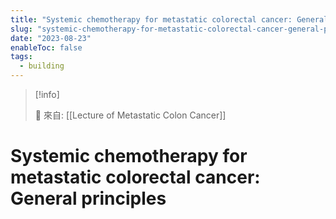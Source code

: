 ```yaml
---
title: "Systemic chemotherapy for metastatic colorectal cancer: General principles"
slug: "systemic-chemotherapy-for-metastatic-colorectal-cancer-general-principles"
date: "2023-08-23"
enableToc: false
tags:
  - building
---
```


> [!info]
>
> 🌱 來自: [[Lecture of Metastatic Colon Cancer]]

# Systemic chemotherapy for metastatic colorectal cancer: General principles


